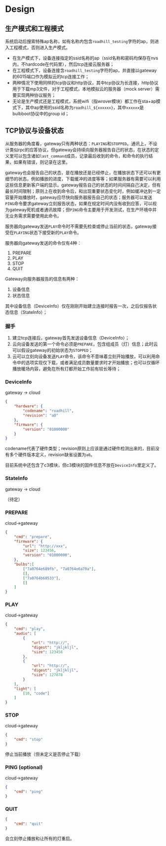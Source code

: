 # Design

## 生产模式和工程模式

系统启动后搜索特殊ap名称，如有名称内包含`roadhill_testing`字符的ap，则进入工程模式，否则进入生产模式。

- 在生产模式下，设备连接指定的ssid名称的ap（ssid名称和密码均保存在nvs内，不hardcode在代码里），然后tcp连接云服务器；
- 在工程模式下，设备连接含`roadhill_testing`字符的ap，并直接以gateway的6015端口作为模拟云的tcp连接工作；
- 两种情况下使用同样的tcp协议和http协议，其中tcp协议为长连接，http协议用于下载mp3文件，对于工程模式，本地模拟云的服务器（mock server）需要实现两种协议服务；
- 无论是生产模式还是工程模式，系统wifi（指wrover模块）都工作在sta+ap模式下，其中ap使用的ssid名称为`roadhill_${xxxxxx}`，其中`xxxxxx`是bulbboot协议中的group id；



## TCP协议与设备状态

从服务器的角度看，gateway只有两种状态：`PLAYING`和`STOPPED`。通讯上，不设计类似rpc的应答协议，但gateway会持续向服务器报告自己的状态，在状态的定义里可以包含诸如`last_command`成员，记录最后收到的命令，和命令的执行结果，如果有错误，则记录在这里。

gateway也会报告自己的状态，是在播放还是已经停止，在播放状态下还可以有更细节的状态，例如播放的进度，下载缓冲的进度等等；如果服务器有需要可以利用这些信息更新客户端的显示。gateway报告自己的状态的时间间隔自己决定，但有最长时间限制；原则上在收到命令后，和出现重要状态变化时，例如缓冲达到一定容量开始播放时，gateway应尽快向服务器报告自己的状态；服务器可以发送`PING`命令要求gateway立刻报告状态，如果在规定时间内没有收到应答，可以视为gateway死机或者通讯故障；但`PING`命令主要用于开发测试，在生产环境中并无业务需求需要使用此命令。

服务器向gateway发送`PLAY`命令时不需要先检查或停止当前的状态，gateway接受在`PLAYING`状态下接受新的`PLAY`命令。

服务器向gateway发送的命令仅有4种：

1. PREPARE
2. PLAY
3. STOP
4. QUIT

Gateway向服务器报告的信息有两种：

1. 设备信息
2. 状态信息

其中设备信息（DeviceInfo）仅在刚刚开始建立连接时报告一次，之后仅报告状态信息（StateInfo）；



### 握手

1. 建立tcp连接后，gateway首先发送设备信息（DeviceInfo）；
2. 云向设备发送的第一个命令必须是`PREPARE`，包含组成员（灯）信息；此时云可以假设gateway的初始状态为`STOPPED`；
3. 云可以立刻向设备发送`PLAY`命令，该命令不意味着立刻开始播放，可以利用命令中的选项实现仅下载，或者满足成员数量要求时才开始播放；也可以仅循环播放暖场内容，避免在所有灯都开始工作前有较长等待；



### DeviceInfo

gateway -> cloud

```json
{
    "hardware": {
    	"codename": "roadhill",
        "revision": "a0"
	},
    "firmware": {
        "version": "01000000"
    }
}
```

codename代表了硬件类型；revision原则上应该是通过硬件检测出来的，目前没有多个硬件版本定义，revision缺省设置为`a0`。

目前系统中还包含了c3模块，但c3模块的固件信息不放在`DeviceInfo`里定义了。



### StateInfo

gateway -> cloud

（待定）



### PREPARE

cloud->gateway

```json
{
    "cmd": "prepare",
    "firmware": {
        "url": "http://xxx",
        "size": 123456,
        "version": "01000000",
    },
    "bulbs":[
        ["7a0764e689fb", "7a0764e6a70a"],
        [],
        ["7a0764b68533"],
        []
    ]
}
```

### PLAY

cloud->gateway

```json
{
	"cmd": "play",
	"audio": [
        {
            "url": "http://",
            "digest": "jkljkljl",
            "size": 123456
        },
        {
            "url": "http://",
            "digest": "jkljkljl",
            "size": 127878            
        }
    ],
    "light": [
        [10, "code"]
    ]
}
```

### STOP

cloud->gateway

```json
{
	"cmd": "stop"
}
```

停止当前播放（但未定义是否停止下载）

### PING (optional)

cloud->gateway

```json
{
    "cmd": "ping"
}
```



### QUIT

```json
{
	"cmd": "quit"
}
```

会立刻停止播放和让所有的灯重启。









